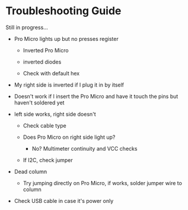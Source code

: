 # Troubleshooting Guide

Still in progress...

- Pro Micro lights up but no presses register

	- Inverted Pro Micro

	- inverted diodes

	- Check with default hex

- My right side is inverted if I plug it in by itself

- Doesn't work if I insert the Pro Micro and have it touch the pins but haven't soldered yet

- left side works, right side doesn't

	 - Check cable type

	 - Does Pro Micro on right side light up?

		 - No? Multimeter continuity and VCC checks

	 - If I2C, check jumper

- Dead column

	- Try jumping directly on Pro Micro, if works, solder jumper wire to column

- Check USB cable in case it's power only

